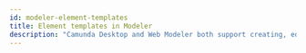 ```yaml
---
id: modeler-element-templates
title: Element templates in Modeler
description: "Camunda Desktop and Web Modeler both support creating, editing and using element templates."
---
```

